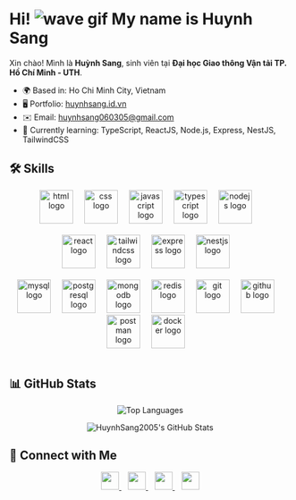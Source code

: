 # Hi! ![wave gif](https://user-images.githubusercontent.com/18350557/176309783-0785949b-9127-417c-8b55-ab5a4333674e.gif) My name is Huynh Sang


Xin chào! Mình là **Huỳnh Sang**, sinh viên tại **Đại học Giao thông Vận tải TP. Hồ Chí Minh - UTH**.

- 🌍 Based in: Ho Chi Minh City, Vietnam  
- 🖥️ Portfolio: [huynhsang.id.vn](https://huynhsang.id.vn)  
- ✉️ Email: [huynhsang060305@gmail.com](mailto:huynhsang060305@gmail.com)  
- 🧠 Currently learning: TypeScript, ReactJS, Node.js, Express, NestJS, TailwindCSS


## 🛠️ Skills

<div align="center">
  <img src="https://skillicons.dev/icons?i=html" height="60" alt="html logo"  />
  <img width="12" />
  <img src="https://skillicons.dev/icons?i=css" height="60" alt="css logo"  />
  <img width="12" />
  <img src="https://skillicons.dev/icons?i=js" height="60" alt="javascript logo"  />
  <img width="12" />
  <img src="https://skillicons.dev/icons?i=ts" height="60" alt="typescript logo"  />
  <img width="12" />
  <img src="https://skillicons.dev/icons?i=nodejs" height="60" alt="nodejs logo"  />
  <img width="12" />
<!--   <img src="https://skillicons.dev/icons?i=bun" height="60" alt="nodejs logo"  />
  <img width="12" /> -->
</div>

</br>

<div align="center">
 <img src="https://skillicons.dev/icons?i=react" height="60" alt="react logo"  />
  <img width="12" />
  <img src="https://skillicons.dev/icons?i=tailwind" height="60" alt="tailwindcss logo"  />
  <img width="12" />
  <img src="https://skillicons.dev/icons?i=express" height="60" alt="express logo"  />
  <img width="12" />
  <img src="https://skillicons.dev/icons?i=nestjs" height="60" alt="nestjs logo"  />
  <img width="12" />
</div>

</br>

<div align="center">
  <img src="https://skillicons.dev/icons?i=mysql" height="60" alt="mysql logo"  />
  <img width="12" />
  <img src="https://skillicons.dev/icons?i=postgresql" height="60" alt="postgresql logo"  />
  <img width="12" />
  <img src="https://skillicons.dev/icons?i=mongodb" height="60" alt="mongodb logo"  />
  <img width="12" />
  <img src="https://skillicons.dev/icons?i=redis" height="60" alt="redis logo"  />
  <img width="12" />
  <img src="https://skillicons.dev/icons?i=git" height="60" alt="git logo"  />
  <img width="12" />
  <img src="https://skillicons.dev/icons?i=github" height="60" alt="github logo"  />
  <img width="12" />
  <img src="https://skillicons.dev/icons?i=postman" height="60" alt="postman logo"  />
  <img width="12" />
  <img src="https://skillicons.dev/icons?i=docker" height="60" alt="docker logo"  />
  <img width="12" />
</div>

</br>

## 📊 GitHub Stats

<p align="center">
  <img src="https://github-readme-stats.vercel.app/api/top-langs?username=huynhsang2005&show_icons=true&locale=en&layout=compact" alt="Top Languages" />
</p>

<p align="center">
  <img src="https://streak-stats.demolab.com?user=HuynhSang2005&theme=default&hide_border=true" alt="HuynhSang2005's GitHub Stats" />
</p>

## 🔗 Connect with Me

<p align="center"> 
  <a href="https://www.facebook.com/profile.php?id=100074888350650" target="_blank">
    <img src="https://raw.githubusercontent.com/danielcranney/readme-generator/main/public/icons/socials/facebook.svg" width="32" />
  </a>&nbsp;&nbsp;
  <a href="https://github.com/HuynhSang2005" target="_blank">
    <img src="https://raw.githubusercontent.com/danielcranney/readme-generator/main/public/icons/socials/github.svg" width="32" />
  </a>&nbsp;&nbsp;
  <a href="http://www.instagram.com/ng.huynhsang" target="_blank">
    <img src="https://raw.githubusercontent.com/danielcranney/readme-generator/main/public/icons/socials/instagram.svg" width="32" />
  </a>&nbsp;&nbsp;
  <a href="https://www.linkedin.com/in/nghuynhsang" target="_blank">
    <img src="https://raw.githubusercontent.com/danielcranney/readme-generator/main/public/icons/socials/linkedin.svg" width="32" />
  </a>
</p>



